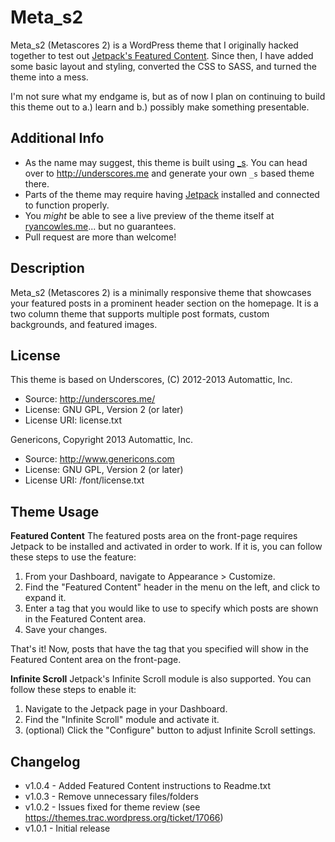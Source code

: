Meta_s2
===

Meta_s2 (Metascores 2) is a WordPress theme that I originally hacked together to test out [Jetpack's Featured Content](http://jetpack.me/support/featured-content/). Since then, I have added some basic layout and styling, converted the CSS to SASS, and turned the theme into a mess.

I'm not sure what my endgame is, but as of now I plan on continuing to build this theme out to a.) learn and b.) possibly make something presentable.

Additional Info
---------------

* As the name may suggest, this theme is built using [_s](https://github.com/Automattic/_s). You can head over to http://underscores.me and generate your own `_s` based theme there.
* Parts of the theme may require having [Jetpack](http://jetpack.me/) installed and connected to function properly.
* You _might_ be able to see a live preview of the theme itself at [ryancowles.me](http://ryancowles.me/)... but no guarantees.
* Pull request are more than welcome!

Description
---------------

Meta_s2 (Metascores 2) is a minimally responsive theme that showcases your featured posts in a prominent header section on the homepage. It is a two column theme that supports multiple post formats, custom backgrounds, and featured images.

License
---------------

This theme is based on Underscores, (C) 2012-2013 Automattic, Inc.
 - Source: http://underscores.me/
 - License: GNU GPL, Version 2 (or later)
 - License URI: license.txt

Genericons, Copyright 2013 Automattic, Inc.
 - Source: http://www.genericons.com
 - License: GNU GPL, Version 2 (or later)
 - License URI: /font/license.txt

Theme Usage
---------------
**Featured Content**
The featured posts area on the front-page requires Jetpack to be installed and activated in order to work. If it is, you can follow these steps to use the feature:

1. From your Dashboard, navigate to Appearance > Customize.
2. Find the "Featured Content" header in the menu on the left, and click to expand it.
3. Enter a tag that you would like to use to specify which posts are shown in the Featured Content area.
4. Save your changes.

That's it! Now, posts that have the tag that you specified will show in the Featured Content area on the front-page.

**Infinite Scroll**
Jetpack's Infinite Scroll module is also supported. You can follow these steps to enable it:

1. Navigate to the Jetpack page in your Dashboard.
2. Find the "Infinite Scroll" module and activate it.
3. (optional) Click the "Configure" button to adjust Infinite Scroll settings.

Changelog
---------------
 - v1.0.4 - Added Featured Content instructions to Readme.txt
 - v1.0.3 - Remove unnecessary files/folders
 - v1.0.2 - Issues fixed for theme review (see https://themes.trac.wordpress.org/ticket/17066)
 - v1.0.1 - Initial release